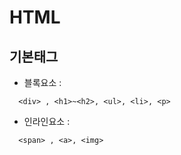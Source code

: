 # HTML 
## 기본태그 
+ 블록요소 :
```
  <div> , <h1>~<h2>, <ul>, <li>, <p>
```
+ 인라인요소 :
```
  <span> , <a>, <img> 
```
